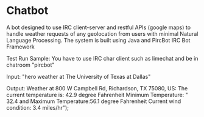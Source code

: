 # Chatbot
A bot designed to use IRC client-server and restful APIs (google maps) to handle weather requests of any geolocation from users with minimal Natural Language Processing. The system is built using Java and PircBot IRC Bot Framework

Test Run Sample:
You have to use IRC char client such as limechat and be in chatroom "pircbot"

Input:    "hero weather at The University of Texas at Dallas"

Output:
          Weather at 800 W Campbell Rd, Richardson, TX 75080, US:
          The current temperature is: 42.9 degree Fahrenheit
					Minimum Temperature: " 32.4 and Maximum Temperature:56.1 degree Fahrenheit
					Current wind condition: 3.4 miles/hr");
